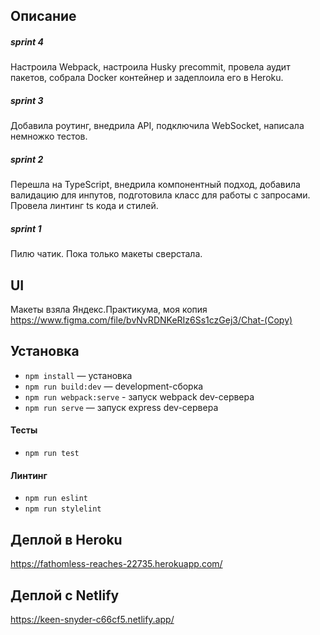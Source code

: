## Описание

##### sprint 4

Настроила Webpack, настроила Husky precommit, провела аудит пакетов, собрала Docker контейнер и задеплоила его в Heroku.

##### sprint 3

Добавила роутинг, внедрила API, подключила WebSocket, написала немножко тестов.

##### sprint 2

Перешла на TypeScript, внедрила компонентный подход, добавила валидацию для инпутов, подготовила класс для работы с запросами. Провела линтинг ts кода и стилей.

##### sprint 1

Пилю чатик. Пока только макеты сверстала.

## UI

Макеты взяла Яндекс.Практикума, моя копия https://www.figma.com/file/bvNvRDNKeRIz6Ss1czGej3/Chat-(Copy)

## Установка

- `npm install` — установка
- `npm run build:dev` — development-сборка
- `npm run webpack:serve` - запуск webpack dev-сервера
- `npm run serve` — запуск express dev-сервера

#### Тесты

- `npm run test`

#### Линтинг

- `npm run eslint`
- `npm run stylelint`

## Деплой в Heroku

https://fathomless-reaches-22735.herokuapp.com/

## Деплой с Netlify

https://keen-snyder-c66cf5.netlify.app/



